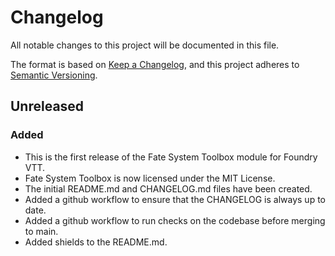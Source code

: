 # Changelog

All notable changes to this project will be documented in this file.

The format is based on [Keep a Changelog](https://keepachangelog.com/en/1.1.0/),
and this project adheres to [Semantic Versioning](https://semver.org/spec/v2.0.0.html).

## Unreleased
### Added
- This is the first release of the Fate System Toolbox module for Foundry VTT.
- Fate System Toolbox is now licensed under the MIT License.
- The initial README.md and CHANGELOG.md files have been created.
- Added a github workflow to ensure that the CHANGELOG is always up to date.
- Added a github workflow to run checks on the codebase before merging to main.
- Added shields to the README.md.